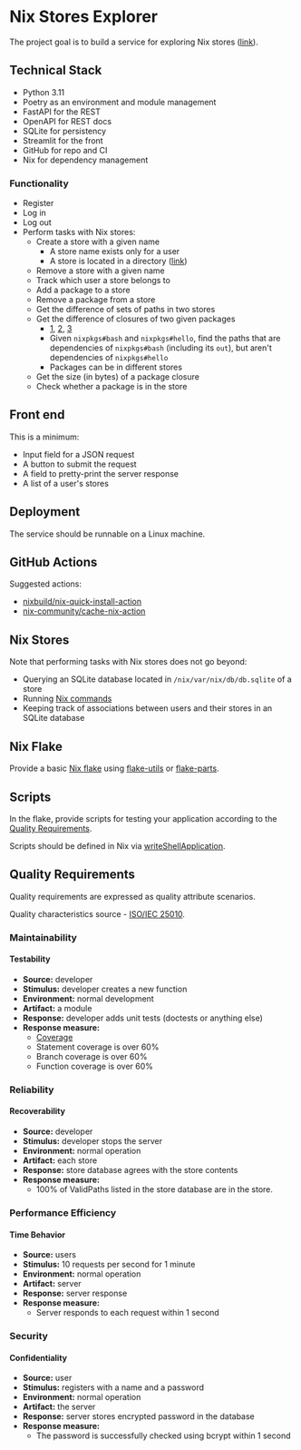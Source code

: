 # Nix Stores Explorer

The project goal is to build a service for exploring Nix stores ([link](https://nixos.org/)).

## Technical Stack

- Python 3.11
- Poetry as an environment and module management
- FastAPI for the REST
- OpenAPI for REST docs
- SQLite for persistency
- Streamlit for the front
- GitHub for repo and CI
- Nix for dependency management

### Functionality

- Register
- Log in
- Log out
- Perform tasks with Nix stores:
  - Create a store with a given name
    - A store name exists only for a user
    - A store is located in a directory ([link](https://nixos.org/manual/nix/unstable/command-ref/new-cli/nix3-path-info))
  - Remove a store with a given name
  - Track which user a store belongs to
  - Add a package to a store
  - Remove a package from a store
  - Get the difference of sets of paths in two stores
  - Get the difference of closures of two given packages
    - [1](https://zero-to-nix.com/concepts/closures), [2](https://nixos.org/manual/nix/unstable/command-ref/new-cli/nix3-path-info), [3](https://nixos.org/manual/nix/unstable/command-ref/new-cli/nix3-derivation-show)
    - Given `nixpkgs#bash` and `nixpkgs#hello`, find the paths that are dependencies of `nixpkgs#bash` (including its `out`), but aren't dependencies of `nixpkgs#hello`
    - Packages can be in different stores
  - Get the size (in bytes) of a package closure
  - Check whether a package is in the store

## Front end

This is a minimum:

- Input field for a JSON request
- A button to submit the request
- A field to pretty-print the server response
- A list of a user's stores

## Deployment

The service should be runnable on a Linux machine.

## GitHub Actions

Suggested actions:

- [nixbuild/nix-quick-install-action](https://github.com/nixbuild/nix-quick-install-action)
- [nix-community/cache-nix-action](https://github.com/nix-community/cache-nix-action)

## Nix Stores

Note that performing tasks with Nix stores does not go beyond:

- Querying an SQLite database located in `/nix/var/nix/db/db.sqlite` of a store
- Running [Nix commands](https://nixos.org/manual/nix/stable/command-ref/new-cli/nix)
- Keeping track of associations between users and their stores in an SQLite database

## Nix Flake

Provide a basic [Nix flake](https://nixos.wiki/wiki/Flakes) using [flake-utils](https://github.com/numtide/flake-utils) or [flake-parts](https://flake.parts/).

## Scripts

In the flake, provide scripts for testing your application according to the [Quality Requirements](#quality-requirements).

Scripts should be defined in Nix via [writeShellApplication](https://nixos.org/manual/nixpkgs/unstable/#trivial-builder-writeShellApplication).

## Quality Requirements

Quality requirements are expressed as quality attribute scenarios.

Quality characteristics source - [ISO/IEC 25010](https://iso25000.com/index.php/en/iso-25000-standards/iso-25010).

### Maintainability

#### Testability

- **Source:** developer
- **Stimulus:** developer creates a new function
- **Environment:** normal development
- **Artifact:** a module
- **Response:** developer adds unit tests (doctests or anything else)
- **Response measure:**
  - [Coverage](https://www.atlassian.com/continuous-delivery/software-testing/code-coverage)
  - Statement coverage is over 60%
  - Branch coverage is over 60%
  - Function coverage is over 60%

### Reliability

#### Recoverability

- **Source:** developer
- **Stimulus:** developer stops the server
- **Environment:** normal operation
- **Artifact:** each store
- **Response:** store database agrees with the store contents
- **Response measure:**
  - 100% of ValidPaths listed in the store database are in the store.

### Performance Efficiency

#### Time Behavior

- **Source:** users
- **Stimulus:** 10 requests per second for 1 minute
- **Environment:** normal operation
- **Artifact:** server
- **Response:** server response
- **Response measure:**
  - Server responds to each request within 1 second

### Security

#### Confidentiality

- **Source:** user
- **Stimulus:** registers with a name and a password
- **Environment:** normal operation
- **Artifact:** the server
- **Response:** server stores encrypted password in the database
- **Response measure:**
  - The password is successfully checked using bcrypt within 1 second
